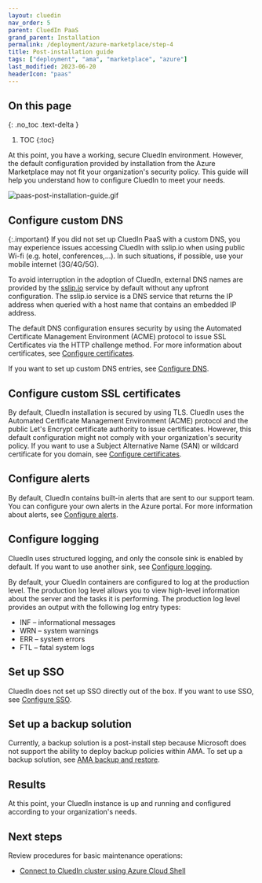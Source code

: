 ```yaml
---
layout: cluedin
nav_order: 5
parent: CluedIn PaaS
grand_parent: Installation
permalink: /deployment/azure-marketplace/step-4
title: Post-installation guide
tags: ["deployment", "ama", "marketplace", "azure"]
last_modified: 2023-06-20
headerIcon: "paas"
---
```

## On this page
{: .no_toc .text-delta }
1. TOC
{:toc}

At this point, you have a working, secure CluedIn environment. However, the default configuration provided by installation from the Azure Marketplace may not fit your organization's security policy. This guide will help you understand how to configure CluedIn to meet your needs.

![paas-post-installation-guide.gif](../../assets/images/deployment/paas-post-installation-guide.gif)

## Configure custom DNS

{:.important}
If you did not set up CluedIn PaaS with a custom DNS, you may experience issues accessing CluedIn with sslip.io when using public Wi-fi (e.g. hotel, conferences,...). In such situations, if possible, use your mobile internet (3G/4G/5G).

To avoid interruption in the adoption of CluedIn, external DNS names are provided by the <a href="https://sslip.io/">sslip.io</a> service by default without any upfront configuration. The sslip.io service is a DNS service that returns the IP address when queried with a host name that contains an embedded IP address.

The default DNS configuration ensures security by using the Automated Certificate Management Environment (ACME) protocol to issue SSL Certificates via the HTTP challenge method. For more information about certificates, see [Configure certificates](/deployment/infra-how-tos/configure-certificates).

If you want to set up custom DNS entries, see [Configure DNS](/deployment/infra-how-tos/configure-dns).

## Configure custom SSL certificates

By default, CluedIn installation is secured by using TLS. CluedIn uses the Automated Certificate Management Environment (ACME) protocol and the public Let's Encrypt certificate authority to issue certificates. However, this default configuration might not comply with your organization's security policy. If you want to use a Subject Alternative Name (SAN) or wildcard certificate for you domain, see [Configure certificates](/deployment/infra-how-tos/configure-certificates).

## Configure alerts

By default, CluedIn contains built-in alerts that are sent to our support team. You can configure your own alerts in the Azure portal. For more information about alerts, see [Configure alerts](/deployment/infra-how-tos/configure-alerts).

## Configure logging

CluedIn uses structured logging, and only the console sink is enabled by default. If you want to use another sink, see [Configure logging](/paas-operations/configuration/configure-logging).

By default, your CluedIn containers are configured to log at the production level. The production log level allows you to view high-level information about the server and the tasks it is performing. The production log level provides an output with the following log entry types:

- INF – informational messages
- WRN – system warnings
- ERR – system errors
- FTL – fatal system logs

## Set up SSO

CluedIn does not set up SSO directly out of the box. If you want to use SSO, see [Configure SSO](/paas-operations/configuration/configure-sso).

## Set up a backup solution

Currently, a backup solution is a post-install step because Microsoft does not support the ability to deploy backup policies within AMA. To set up a backup solution, see [AMA backup and restore](/deployment/infra-how-tos/ama-backup).

## Results

At this point, your CluedIn instance is up and running and configured according to your organization's needs.

## Next steps

Review procedures for basic maintenance operations:

- [Connect to CluedIn cluster using Azure Cloud Shell](/paas-operations/configuration/connect-to-cluedin)
